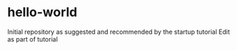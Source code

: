 # hello-world
Initial repository as suggested and recommended by the startup tutorial
Edit as part of tutorial
